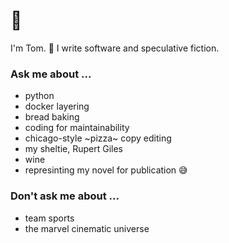 # 🫥

I'm Tom. 👋 I write software and speculative fiction.

### Ask me about ...

- python
- docker layering
- bread baking
- coding for maintainability
- chicago-style ~pizza~ copy editing
- my sheltie, Rupert Giles
- wine
- represinting my novel for publication 😅

### Don't ask me about ...

- team sports
- the marvel cinematic universe

